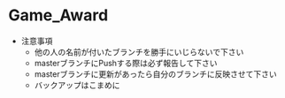 # Game_Award
* 注意事項
  * 他の人の名前が付いたブランチを勝手にいじらないで下さい
  * masterブランチにPushする際は必ず報告して下さい
  * masterブランチに更新があったら自分のブランチに反映させて下さい
  * バックアップはこまめに
